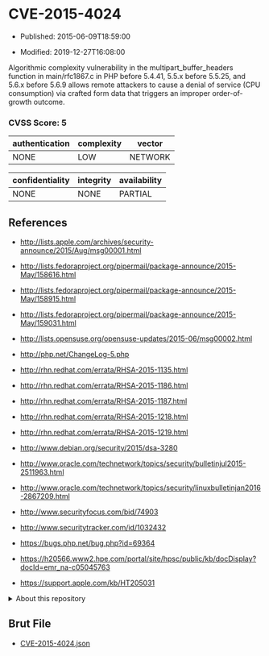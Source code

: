 # CVE-2015-4024

- Published: 2015-06-09T18:59:00

- Modified: 2019-12-27T16:08:00

Algorithmic complexity vulnerability in the multipart_buffer_headers function in main/rfc1867.c in PHP before 5.4.41, 5.5.x before 5.5.25, and 5.6.x before 5.6.9 allows remote attackers to cause a denial of service (CPU consumption) via crafted form data that triggers an improper order-of-growth outcome.

### CVSS Score: **5**

| authentication | complexity | vector |
| --- | --- | --- |
| NONE | LOW | NETWORK |

| confidentiality | integrity | availability |
| --- | --- | --- |
| NONE | NONE | PARTIAL |

## References

* http://lists.apple.com/archives/security-announce/2015/Aug/msg00001.html

* http://lists.fedoraproject.org/pipermail/package-announce/2015-May/158616.html

* http://lists.fedoraproject.org/pipermail/package-announce/2015-May/158915.html

* http://lists.fedoraproject.org/pipermail/package-announce/2015-May/159031.html

* http://lists.opensuse.org/opensuse-updates/2015-06/msg00002.html

* http://php.net/ChangeLog-5.php

* http://rhn.redhat.com/errata/RHSA-2015-1135.html

* http://rhn.redhat.com/errata/RHSA-2015-1186.html

* http://rhn.redhat.com/errata/RHSA-2015-1187.html

* http://rhn.redhat.com/errata/RHSA-2015-1218.html

* http://rhn.redhat.com/errata/RHSA-2015-1219.html

* http://www.debian.org/security/2015/dsa-3280

* http://www.oracle.com/technetwork/topics/security/bulletinjul2015-2511963.html

* http://www.oracle.com/technetwork/topics/security/linuxbulletinjan2016-2867209.html

* http://www.securityfocus.com/bid/74903

* http://www.securitytracker.com/id/1032432

* https://bugs.php.net/bug.php?id=69364

* https://h20566.www2.hpe.com/portal/site/hpsc/public/kb/docDisplay?docId=emr_na-c05045763

* https://support.apple.com/kb/HT205031

<details>
<summary>About this repository</summary> 

  This repository is part of the project [Live Hack CVE](https://github.com/Live-Hack-CVE). Main website can be found [www.live-hack.org](https://www.live-hack.org) 
  
  Made by [Sn0wAlice](https://github.com/Sn0wAlice) for the people that care about security and need to have a feed of the latest CVEs. Hope you enjoy it, don't forget to star the repo and follow me on [Twitter](https://twitter.com/Sn0wAlice) and [Github](https://github.com/Sn0wAlice). And that is my [personnal website](https://www.alice-snow.me/)

  - [Home Page](https://github.com/Live-Hack-CVE)
  - [Framework](https://github.com/Live-Hack-CVE/cve-framework)
  - [CVE database](https://github.com/Live-Hack-CVE/full_database)
  - [Changelog](https://github.com/Live-Hack-CVE/Changelog)
</details>

## Brut File

* [CVE-2015-4024.json](https://raw.githubusercontent.com/Live-Hack-CVE/full_database/main/cves/2015/CVE-2015-4024.json)


